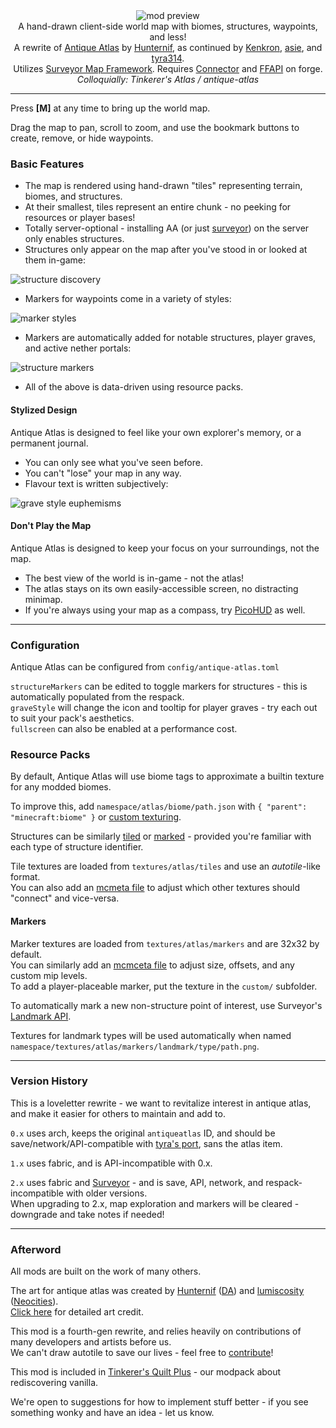 <!--suppress HtmlDeprecatedTag, XmlDeprecatedElement -->
<center><img alt="mod preview" src="https://cdn.modrinth.com/data/Y5Ve4Ui4/images/278bd4bd11e1bfca43de4b41969aacfbe7acfc5b.png" /></center>

<center>
A hand-drawn client-side world map with biomes, structures, waypoints, and less!<br/>
A rewrite of <a href="https://modrinth.com/mod/antique-atlas">Antique Atlas</a> by <a href="https://github.com/Hunternif">Hunternif</a>, as continued by <a href="https://github.com/Kenkron">Kenkron</a>, <a href="https://github.com/asiekierka">asie</a>, and <a href="https://github.com/tyra314">tyra314</a>.<br/>
Utilizes <a href="https://modrinth.com/mod/surveyor">Surveyor Map Framework</a>. Requires <a href="https://modrinth.com/mod/connector">Connector</a> and <a href="https://modrinth.com/mod/forgified-fabric-api">FFAPI</a> on forge.<br/>
<i>Colloquially: Tinkerer's Atlas / antique-atlas</i>
</center>

---

Press **[M]** at any time to bring up the world map.

Drag the map to pan, scroll to zoom, and use the bookmark buttons to create, remove, or hide waypoints.

### Basic Features

- The map is rendered using hand-drawn "tiles" representing terrain, biomes, and structures.
- At their smallest, tiles represent an entire chunk - no peeking for resources or player bases!
- Totally server-optional - installing AA (or just [surveyor](https://modrinth.com/mod/surveyor)) on the server only enables structures.
- Structures only appear on the map after you've stood in or looked at them in-game:

![structure discovery](https://cdn.modrinth.com/data/Y5Ve4Ui4/images/5dc0df1ef749b666bfd86140133b7c14c5193954.gif)

- Markers for waypoints come in a variety of styles:

![marker styles](https://cdn.modrinth.com/data/Y5Ve4Ui4/images/88f10f9321b2c2d0e082f7b2813fa5ffd59de9f3.png)

- Markers are automatically added for notable structures, player graves, and active nether portals:

![structure markers](https://cdn.modrinth.com/data/Y5Ve4Ui4/images/30e49ca4f2d36d422de13efcae88e7a9c2c9a5c9.png)

- All of the above is data-driven using resource packs.

#### Stylized Design

Antique Atlas is designed to feel like your own explorer's memory, or a permanent journal.</br>

- You can only see what you've seen before.
- You can't "lose" your map in any way.
- Flavour text is written subjectively:

![grave style euphemisms](https://cdn.modrinth.com/data/Y5Ve4Ui4/images/199d515c53c2a984eaf21bdc542fb6834c2770ff.png)

#### Don't Play the Map

Antique Atlas is designed to keep your focus on your surroundings, not the map.

- The best view of the world is in-game - not the atlas!
- The atlas stays on its own easily-accessible screen, no distracting minimap.
- If you're always using your map as a compass, try [PicoHUD](https://modrinth.com/mod/picohud) as well.

---

### Configuration

Antique Atlas can be configured from `config/antique-atlas.toml`<br/>

`structureMarkers` can be edited to toggle markers for structures - this is automatically populated from the respack.<br/>
`graveStyle` will change the icon and tooltip for player graves - try each out to suit your pack's aesthetics.<br/>
`fullscreen` can also be enabled at a performance cost.

### Resource Packs

By default, Antique Atlas will use biome tags to approximate a builtin texture for any modded biomes.

To improve this, add `namespace/atlas/biome/path.json` with `{ "parent": "minecraft:biome" }` or [custom texturing](https://github.com/sisby-folk/antique-atlas/blob/1.20/src/main/resources/assets/minecraft/atlas/biome/badlands.json).

Structures can be similarly [tiled](https://github.com/sisby-folk/antique-atlas/blob/1.20/src/main/resources/assets/minecraft/atlas/structure/piece/jigsaw/single/pillager_outpost/watchtower.json) or [marked](https://github.com/sisby-folk/antique-atlas/blob/1.20/src/main/resources/assets/minecraft/atlas/structure/type/ocean_monument.json) - provided you're familiar with each type of structure identifier.

Tile textures are loaded from `textures/atlas/tiles` and use an _autotile_-like format.<br/>
You can also add an [mcmeta file](https://github.com/sisby-folk/antique-atlas/blob/1.20/src/main/resources/assets/antique_atlas/textures/atlas/tiles/structure/fortress/nether/nether_fortress_bridge_crossing.png.mcmeta) to adjust which other textures should "connect" and vice-versa.

#### Markers

Marker textures are loaded from `textures/atlas/markers` and are 32x32 by default.<br/>
You can similarly add an [mcmceta file](https://github.com/sisby-folk/antique-atlas/blob/1.20/src/main/resources/assets/antique_atlas/textures/atlas/markers/structure/end_city.png.mcmeta) to adjust size, offsets, and any custom mip levels.<br/>
To add a player-placeable marker, put the texture in the `custom/` subfolder.

To automatically mark a new non-structure point of interest, use Surveyor's [Landmark API](https://modrinth.com/mod/surveyor).

Textures for landmark types will be used automatically when named `namespace/textures/atlas/markers/landmark/type/path.png`. 

---

### Version History

This is a loveletter rewrite - we want to revitalize interest in antique atlas, and make it easier for others to maintain and add to.

`0.x` uses arch, keeps the original `antiqueatlas` ID, and should be save/network/API-compatible with [tyra's port](https://modrinth.com/mod/antique-atlas), sans the atlas item.

`1.x` uses fabric, and is API-incompatible with 0.x.

`2.x` uses fabric and [Surveyor](https://modrinth.com/mod/surveyor) - and is save, API, network, and respack-incompatible with older versions.<br/>
When upgrading to 2.x, map exploration and markers will be cleared - downgrade and take notes if needed!<br/>

---

### Afterword

All mods are built on the work of many others.

The art for antique atlas was created by [Hunternif](https://github.com/Hunternif) ([DA](https://www.deviantart.com/hunternif)) and [lumiscosity](https://github.com/lumiscosity) ([Neocities](https://lumiscosity.neocities.org/)).<br/>
[Click here](https://github.com/sisby-folk/antique-atlas/blob/1.20/credits.txt) for detailed art credit.

This mod is a fourth-gen rewrite, and relies heavily on contributions of many developers and artists before us.<br/>
We can't draw autotile to save our lives - feel free to [contribute](https://github.com/sisby-folk/antique-atlas/issues?q=is%3Aissue+is%3Aopen+label%3Atexturing)!

This mod is included in [Tinkerer's Quilt Plus](https://modrinth.com/modpack/tinkerers-quilt) - our modpack about rediscovering vanilla.

We're open to suggestions for how to implement stuff better - if you see something wonky and have an idea - let us know.
